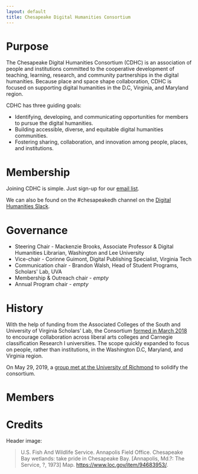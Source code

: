 ```yaml
---
layout: default
title: Chesapeake Digital Humanities Consortium 
---
```


# Purpose
The Chesapeake Digital Humanities Consortium (CDHC) is an association of people and institutions committed to the cooperative development of teaching, learning, research, and community partnerships in the digital humanities. Because place and space shape collaboration, CDHC is focused on supporting digital humanities in the D.C, Virginia, and Maryland region. 

CDHC has three guiding goals:
* Identifying, developing, and communicating opportunities for members to pursue the digital humanities. 
* Building accessible, diverse, and equitable digital humanities communities. 
* Fostering sharing, collaboration, and innovation among people, places, and institutions.

# Membership
Joining CDHC is simple.  Just sign-up for our [email list](https://groups.google.com/forum/#!forum/chesapeakedh). 

We can also be found on the #chesapeakedh channel on the [Digital Humanities Slack](http://tinyurl.com/DHslack).


# Governance
* Steering Chair - Mackenzie Brooks, Associate Professor & Digital Humanities Librarian, Washington and Lee University
* Vice-chair - Corinne Guimont, Digital Publishing Specialist, Virginia Tech
* Communication chair - Brandon Walsh, Head of Student Programs, Scholars' Lab, UVA
* Membership & Outreach chair - *empty*
* Annual Program chair - *empty*

# History
With the help of funding from the Associated Colleges of the South and University of Virginia Scholars’ Lab, the Consortium [formed in March 2018](http://symposium.scholarslab.org/) to encourage collaboration across liberal arts colleges and Carnegie classification Research I universities. The scope quickly expanded to focus on people, rather than institutions, in the Washington D.C, Maryland, and Virginia region. 

On May 29, 2019, a [group met at the University of Richmond](https://github.com/nolauren/workshops/blob/master/cheasepeake.md) to solidify the consortium. 

# Members


# Credits
Header image: 
> U.S. Fish And Wildlife Service. Annapolis Field Office. Chesapeake Bay wetlands: take pride in Chesapeake Bay. [Annapolis, Md.?: The Service, ?, 1973] Map. https://www.loc.gov/item/94683953/.
